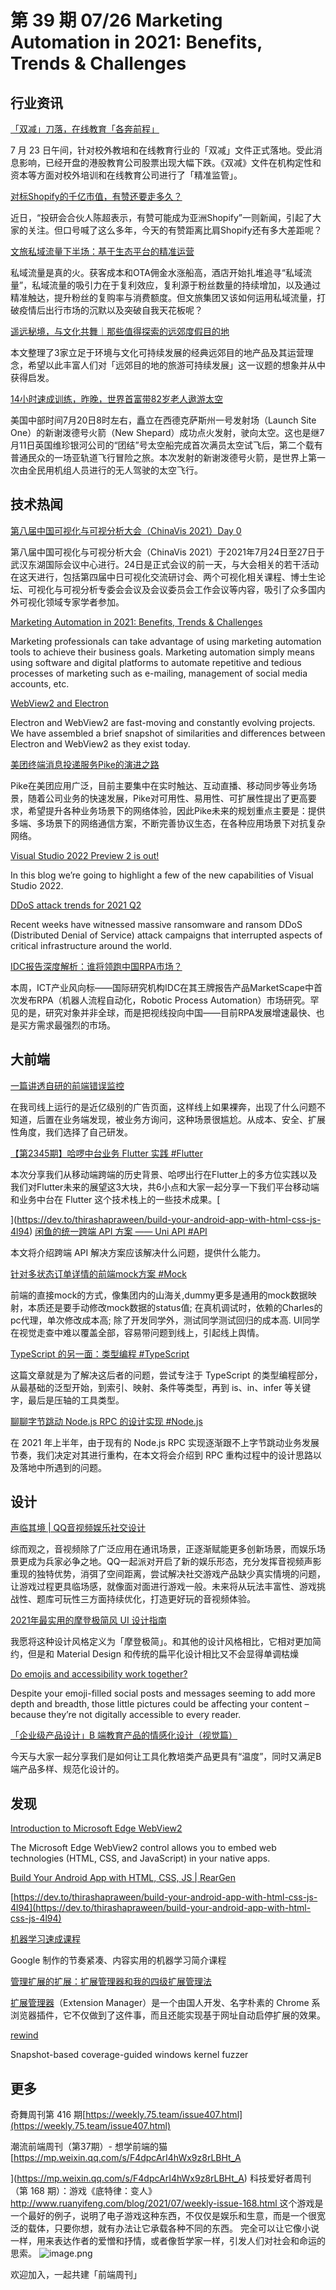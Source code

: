 # 第 39 期 07/26 Marketing Automation in 2021: Benefits, Trends & Challenges
## 行业资讯
[「双减」刀落，在线教育「各奔前程」](https://www.geekpark.net/news/281883)

7 月 23 日午间，针对校外教培和在线教育行业的「双减」文件正式落地。受此消息影响，已经开盘的港股教育公司股票出现大幅下跌。《双减》文件在机构定性和资本等方面对校外培训和在线教育公司进行了「精准监管」。

[对标Shopify的千亿市值，有赞还要走多久？](https://mp.weixin.qq.com/s/WLXmkemd7uqV_Of3UzGF8w)

近日，“投研会合伙人陈超表示，有赞可能成为亚洲Shopify”一则新闻，引起了大家的关注。但口号喊了这么多年，今天的有赞距离比肩Shopify还有多大差距呢？

[文旅私域流量下半场：基于生态平台的精准运营](https://mp.weixin.qq.com/s/hj7QXMDxHh1ZxlA7UtxfoQ)

私域流量是真的火。获客成本和OTA佣金水涨船高，酒店开始扎堆追寻“私域流量”，私域流量的吸引力在于复利效应，复利源于粉丝数量的持续增加，以及通过精准触达，提升粉丝的复购率与消费额度。但文旅集团又该如何运用私域流量，打破疫情后出行市场的沉默以及突破自我天花板呢？

[遥远秘境，与文化共舞｜那些值得探索的远郊度假目的地](https://mp.weixin.qq.com/s/w63gNILrUmmMvh68_7rQag)

本文整理了3家立足于环境与文化可持续发展的经典远郊目的地产品及其运营理念，希望以此丰富人们对「远郊目的地的旅游可持续发展」这一议题的想象并从中获得启发。

[14小时速成训练，昨晚，世界首富带82岁老人遨游太空](https://mp.weixin.qq.com/s/NpwKclzCFUClan-tBoGFaQ)

美国中部时间7月20日8时左右，矗立在西德克萨斯州一号发射场（Launch Site One）的新谢泼德号火箭（New Shepard）成功点火发射，驶向太空。这也是继7月11日英国维珍银河公司的“团结”号太空船完成首次满员太空试飞后，第二个载有普通民众的一场亚轨道飞行冒险之旅。本次发射的新谢泼德号火箭，是世界上第一次由全民用机组人员进行的无人驾驶的太空飞行。

## 技术热闻
[第八届中国可视化与可视分析大会（ChinaVis 2021）Day 0](http://vis.pku.edu.cn/blog/chinavis-2021-day0/)

第八届中国可视化与可视分析大会（ChinaVis 2021）于2021年7月24日至27日于武汉东湖国际会议中心进行。24日是正式会议的前一天，与大会相关的若干活动在这天进行，包括第四届中日可视化交流研讨会、两个可视化相关课程、博士生论坛、可视化与可视分析专委会会议及会议委员会工作会议等内容，吸引了众多国内外可视化领域专家学者参加。

[Marketing Automation in 2021: Benefits, Trends & Challenges](https://research.aimultiple.com/marketing-automation/)

Marketing professionals can take advantage of using marketing automation tools to achieve their business goals. Marketing automation simply means using software and digital platforms to automate repetitive and tedious processes of marketing such as e-mailing, management of social media accounts, etc.

[WebView2 and Electron](https://www.electronjs.org/blog/webview2)

Electron and WebView2 are fast-moving and constantly evolving projects. We have assembled a brief snapshot of similarities and differences between Electron and WebView2 as they exist today.

[美团终端消息投递服务Pike的演进之路](https://tech.meituan.com/2021/07/22/pike-2.0.html)

Pike在美团应用广泛，目前主要集中在实时触达、互动直播、移动同步等业务场景，随着公司业务的快速发展，Pike对可用性、易用性、可扩展性提出了更高要求，希望提升各种业务场景下的网络体验，因此Pike未来的规划重点主要是：提供多端、多场景下的网络通信方案，不断完善协议生态，在各种应用场景下对抗复杂网络。

[Visual Studio 2022 Preview 2 is out!](https://devblogs.microsoft.com/visualstudio/visual-studio-2022-preview-2-is-out/)

In this blog we’re going to highlight a few of the new capabilities of Visual Studio 2022.

[DDoS attack trends for 2021 Q2](https://blog.cloudflare.com/ddos-attack-trends-for-2021-q2/)

Recent weeks have witnessed massive ransomware and ransom DDoS (Distributed Denial of Service) attack campaigns that interrupted aspects of critical infrastructure around the world.

[IDC报告深度解析：谁将领跑中国RPA市场？](https://mp.weixin.qq.com/s/lPRVseJXw4nCtk7Q6-H0DA)

本周，ICT产业风向标——国际研究机构IDC在其王牌报告产品MarketScape中首次发布RPA（机器人流程自动化，Robotic Process Automation）市场研究。罕见的是，研究对象并非全球，而是把视线投向中国——目前RPA发展增速最快、也是买方需求最强烈的市场。

## 大前端
[一篇讲透自研的前端错误监控](https://juejin.cn/post/6987681953424080926)

在我司线上运行的是近亿级别的广告页面，这样线上如果裸奔，出现了什么问题不知道，后置在业务端发现，被业务方询问，这种场景很尴尬。从成本、安全、扩展性角度，我们选择了自己研发。

[【第2345期】哈啰中台业务 Flutter 实践 #Flutter](https://mp.weixin.qq.com/s/hyU-lmjBAgqYU6m_xoh53w)

本次分享我们从移动端跨端的历史背景、哈啰出行在Flutter上的多方位实践以及我们对Flutter未来的展望这3大块，共6小点和大家一起分享一下我们平台移动端和业务中台在 Flutter 这个技术栈上的一些技术成果。[

](https://dev.to/thirashapraween/build-your-android-app-with-html-css-js-4l94)
[闲鱼的统一跨端 API 方案 —— Uni API #API](https://mp.weixin.qq.com/s/V_vAQTVQ-CBdHThHH0mhsg)

本文将介绍跨端 API 解决方案应该解决什么问题，提供什么能力。

[针对多状态订单详情的前端mock方案 #Mock](https://mp.weixin.qq.com/s/tsX6J8A0DzdoWzHYRnX1Lw)

前端的直接mock的方式，像集团内的山海关,dummy更多是通用的mock数据映射，本质还是要手动修改mock数据的status值; 在真机调试时，依赖的Charles的pc代理，单次修改成本高; 除了开发同学外，测试同学测试回归的成本高. UI同学在视觉走查中难以覆盖全部，容易带问题到线上，引起线上舆情。

[TypeScript 的另一面：类型编程 #TypeScript](https://mp.weixin.qq.com/s/LlMrYBcvs51-0CSz4pSWDw)

这篇文章就是为了解决这后者的问题，尝试专注于 TypeScript 的类型编程部分，从最基础的泛型开始，到索引、映射、条件等类型，再到 is、in、infer 等关键字，最后是压轴的工具类型。

[聊聊字节跳动 Node.js RPC 的设计实现 #Node.js](https://mp.weixin.qq.com/s/Ky6SoWJv85orqYioihTRqg)

在 2021 年上半年，由于现有的 Node.js RPC 实现逐渐跟不上字节跳动业务发展节奏，我们决定对其进行重构，在本文将会介绍到 RPC 重构过程中的设计思路以及落地中所遇到的问题。

## 设计
[声临其境 | QQ音视频娱乐社交设计](https://mp.weixin.qq.com/s/ZiAzdiTAUYohn17gbz765A)

综而观之，音视频除了广泛应用在通讯场景，正逐渐赋能更多创新场景，而娱乐场景更成为兵家必争之地。QQ一起派对开启了新的娱乐形态，充分发挥音视频声影重现的独特优势，消弭了空间距离，尝试解决社交游戏产品缺少真实情境的问题，让游戏过程更具临场感，就像面对面进行游戏一般。未来将从玩法丰富性、游戏挑战性、题库可玩性三方面持续优化，打造更好玩的音视频体验。

[2021年最实用的摩登极简风 UI 设计指南](https://www.uisdc.com/modern-minimal-ui-style)

我愿将这种设计风格定义为「摩登极简」。和其他的设计风格相比，它相对更加简约，但是和 Material Design 和传统的扁平化设计相比又不会显得单调枯燥

[Do emojis and accessibility work together?](https://www.tiny.cloud/blog/emojis-and-accessibility/)

Despite your emoji-filled social posts and messages seeming to add more depth and breadth, those little pictures could be affecting your content – because they’re not digitally accessible to every reader.

[「企业级产品设计」B 端教育产品的情感化设计（视觉篇）](https://mp.weixin.qq.com/s/tEUIY_wqUhBRLUgCR7Sq_w)

今天与大家一起分享我们是如何让工具化教培类产品更具有“温度”，同时又满足B端产品多样、规范化设计的。

## 发现
[Introduction to Microsoft Edge WebView2](https://docs.microsoft.com/en-us/microsoft-edge/webview2/)

The Microsoft Edge WebView2 control allows you to embed web technologies (HTML, CSS, and JavaScript) in your native apps.

[Build Your Android App with HTML, CSS, JS | RearGen](https://github.com/ThirashaPraween/RearGen)


[https://dev.to/thirashapraween/build-your-android-app-with-html-css-js-4l94](https://dev.to/thirashapraween/build-your-android-app-with-html-css-js-4l94)


[机器学习速成课程](https://developers.google.com/machine-learning/crash-course)

Google 制作的节奏紧凑、内容实用的机器学习简介课程

[管理扩展的扩展：扩展管理器和我的四级扩展管理法](https://sspai.com/post/67844)

[扩展管理器](https://chrome.google.com/webstore/detail/extension-manager/gjldcdngmdknpinoemndlidpcabkggco)（Extension Manager）是一个由国人开发、名字朴素的 Chrome 系浏览器插件，它不仅做到了这件事，而且还能实现基于网址自动启停扩展的效果。

[rewind](https://github.com/quarkslab/rewind/)

Snapshot-based coverage-guided windows kernel fuzzer

## 更多
奇舞周刊第 416 期[https://weekly.75.team/issue407.html](https://weekly.75.team/issue407.html)

潮流前端周刊（第37期）- 想学前端的猫
[https://mp.weixin.qq.com/s/F4dpcArI4hWx9z8rLBHt_A

](https://mp.weixin.qq.com/s/F4dpcArI4hWx9z8rLBHt_A)
科技爱好者周刊（第 168 期）：游戏《底特律：变人》
[http://www.ruanyifeng.com/blog/2021/07/weekly-issue-168.html
](http://www.ruanyifeng.com/blog/2021/07/weekly-issue-168.html)这个游戏是一个最好的例子，说明了电子游戏这种东西，不仅仅是娱乐和生意，而是一个很宽泛的载体，只要你想，就有办法让它承载各种不同的东西。 完全可以让它像小说一样，用来表达作者的爱憎和抒情，或者像哲学家一样，引发人们对社会和命运的思索。
![image.png](https://cdn.nlark.com/yuque/0/2020/png/85771/1605930034828-7fc81343-651f-4a15-8465-eebe5a23cf61.png#height=31&id=C5Hpa&margin=%5Bobject%20Object%5D&name=image.png&originHeight=90&originWidth=2186&originalType=binary&ratio=1&size=14325&status=done&style=none&width=746)


欢迎加入，一起共建「前端周刊」
